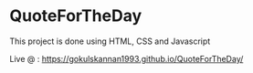 # QuoteForTheDay

This project is done using HTML, CSS and Javascript


Live @ :  https://gokulskannan1993.github.io/QuoteForTheDay/

